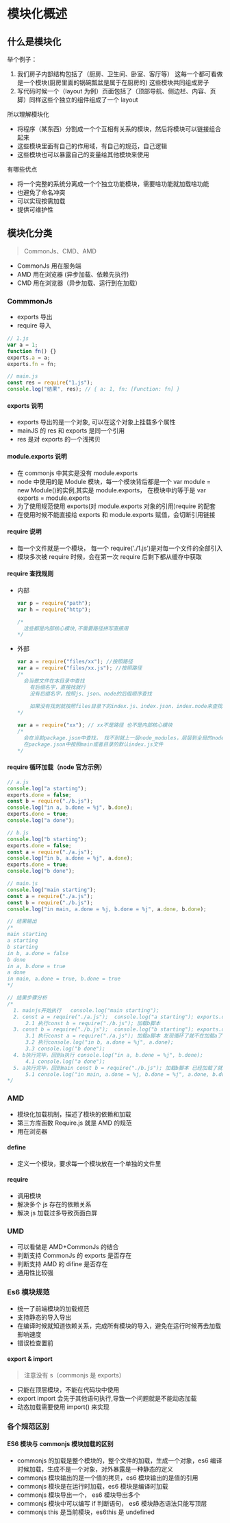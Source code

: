 # 模块化概述

## 什么是模块化

举个例子：

1. 我们房子内部结构包括了（厨房、卫生间、卧室、客厅等） 这每一个都可看做是一个模块(厨房里面的锅碗瓢盆是属于在厨房的) 这些模块共同组成房子
2. 写代码时候一个（layout 为例）页面包括了（顶部导航、侧边栏、内容、页脚）同样这些个独立的组件组成了一个 layout

所以理解模块化

- 将程序（某东西）分割成一个个互相有关系的模块，然后将模块可以链接组合起来
- 这些模块里面有自己的作用域，有自己的规范，自己逻辑
- 这些模块也可以暴露自己的变量给其他模块来使用

有哪些优点

- 将一个完整的系统分离成一个个独立功能模块，需要啥功能就加载啥功能
- 也避免了命名冲突
- 可以实现按需加载
- 提供可维护性

## 模块化分类

> CommonJs、CMD、AMD

- CommonJs 用在服务端
- AMD 用在浏览器 (异步加载、依赖先执行)
- CMD 用在浏览器（异步加载、运行到在加载）

### CommmonJs

- exports 导出
- require 导入

```js
// 1.js
var a = 1;
function fn() {}
exports.a = a;
exports.fn = fn;

// main.js
const res = require("1.js");
console.log("结果", res); // { a: 1, fn: [Function: fn] }
```

#### exports 说明

- exports 导出的是一个对象, 可以在这个对象上挂载多个属性
- mainJS 的 res 和 exports 是同一个引用
- res 是对 exports 的一个浅拷贝

#### module.exports 说明

- 在 commonjs 中其实是没有 module.exports
- node 中使用的是 Module 模块，每一个模块背后都是一个 var module = new Module()的实例,其实是 module.exports， 在模块中约等于是 var exports = module.exports
- 为了使用规范使用 exports(对 module.exports 对象的引用)require 的配套
- 在使用时候不能直接给 exports 和 module.exports 赋值，会切断引用链接

#### require 说明

- 每一个文件就是一个模块， 每一个 require('./1.js')是对每一个文件的全部引入
- 模块多次被 require 时候，会在第一次 require 后剩下都从缓存中获取

#### require 查找规则

- 内部

  ```js
  var p = require("path");
  var h = require("http");

  /*
    这些都是内部核心模块,不需要路径拼写直接用
  */
  ```

- 外部

  ```js
  var a = require("files/xx"); //按照路径
  var a = require("files/xx.js"); //按照路径
  /*
    会当做文件在本目录中查找
      有后缀名字，直接找就行
      没有后缀名字，按照js、json、node的后缀顺序查找
      
      如果没有找到就按照files目录下的index.js、index.json、index.node来查找index
  */

  var a = require("xx"); // xx不是路径 也不是内部核心模块
  /*
    会在当前package.json中查找， 找不到就上一层node_modules，层层到全局的node_modules中
    在package.json中按照main或者目录的默认index.js文件
  */
  ```

#### require 循环加载（node 官方示例）

```js
// a.js
console.log("a starting");
exports.done = false;
const b = require("./b.js");
console.log("in a, b.done = %j", b.done);
exports.done = true;
console.log("a done");

// b.js
console.log("b starting");
exports.done = false;
const a = require("./a.js");
console.log("in b, a.done = %j", a.done);
exports.done = true;
console.log("b done");

// main.js
console.log("main starting");
const a = require("./a.js");
const b = require("./b.js");
console.log("in main, a.done = %j, b.done = %j", a.done, b.done);

// 结果输出
/*
main starting
a starting
b starting
in b, a.done = false
b done
in a, b.done = true
a done
in main, a.done = true, b.done = true
*/

// 结果步骤分析
/*
  1. mainjs开始执行   console.log("main starting");
  2. const a = require("./a.js");  console.log("a starting"); exports.done = false;   
      2.1 执行const b = require("./b.js"); 加载b脚本
  3. const b = require("./b.js");  console.log("b starting"); exports.done = false;
      3.1 执行const a = require("./a.js"); 加载a脚本 发现循环了就不在加载a了
      3.2 执行console.log("in b, a.done = %j", a.done);  
      3.3 console.log("b done");
  4. b执行完毕，回到a执行 console.log("in a, b.done = %j", b.done);
      4.1 console.log("a done");
  5. a执行完毕，回到main const b = require("./b.js"); 加载b脚本 已经加载了就不在加载b了
      5.1 console.log("in main, a.done = %j, b.done = %j", a.done, b.done);
*/
```

### AMD

- 模块化加载机制，描述了模块的依赖和加载
- 第三方库函数 Require.js 就是 AMD 的规范
- 用在浏览器

#### define

- 定义一个模块，要求每一个模块放在一个单独的文件里

#### require

- 调用模块
- 解决多个 js 存在的依赖关系
- 解决 js 加载过多导致页面白屏

### UMD

- 可以看做是 AMD+CommonJs 的结合
- 判断支持 CommonJs 的 exports 是否存在
- 判断支持 AMD 的 difine 是否存在
- 通用性比较强

### Es6 模块规范

- 统一了前端模块的加载规范
- 支持静态的导入导出
- 在编译时候就知道依赖关系，完成所有模块的导入，避免在运行时候再去加载影响速度
- 错误检查置前

#### export & import

> 注意没有 s（commonjs 是 exports）

- 只能在顶层模块，不能在代码块中使用
- export import 会先于其他语句执行,导致一个问题就是不能动态加载
- 动态加载需要使用 import() 来实现

### 各个规范区别

#### ES6 模块与 commonjs 模块加载的区别

- commonjs 的加载是整个模块的，整个文件的加载，生成一个对象，es6 编译时候加载，生成不是一个对象，对外暴露是一种静态的定义
- commonjs 模块输出的是一个值的拷贝，es6 模块输出的是值的引用
- commonjs 模块是在运行时加载，es6 模块是编译时加载
- commonjs 模块导出一个， es6 模块导出多个
- commonjs 模块中可以编写 if 判断语句， es6 模块静态语法只能写顶层
- commonjs this 是当前模块，es6this 是 undefined
